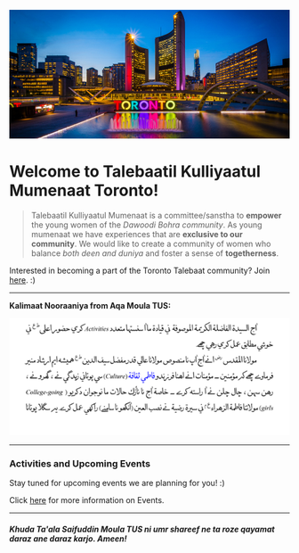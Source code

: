 ![toronto landscape](toronto_landscape.png.jpg)
# Welcome to Talebaatil Kulliyaatul Mumenaat Toronto! 


> Talebaatil Kulliyaatul Mumenaat is a committee/sanstha to **empower** the young women of the _Dawoodi Bohra community_.  As young mumenaat we have experiences that are **exclusive to our community**. We would like to create a community of women who balance _both deen and duniya_ and foster a sense of **togetherness**.

Interested in becoming a part of the Toronto Talebaat community? Join <a href="https://docs.google.com/forms/d/e/1FAIpQLScPm7-Wl1pFJNAHuVkmqWu45tZK1kGvBGPGvBR0rJDJgnmfLg/viewform?usp=sf_link">here</a>. :) 

* * *

**Kalimaat Nooraaniya from Aqa Moula TUS:** 

![moula bayan](activities_culture.png)


* * *


### Activities and Upcoming Events

Stay tuned for upcoming events we are planning for you! :)

Click <a href="https://talebaattoronto.github.io/Events">here</a> for more information on Events. 

* * *


#### _Khuda Ta'ala Saifuddin Moula TUS ni umr shareef ne ta roze qayamat daraz ane daraz karjo. Ameen!_

